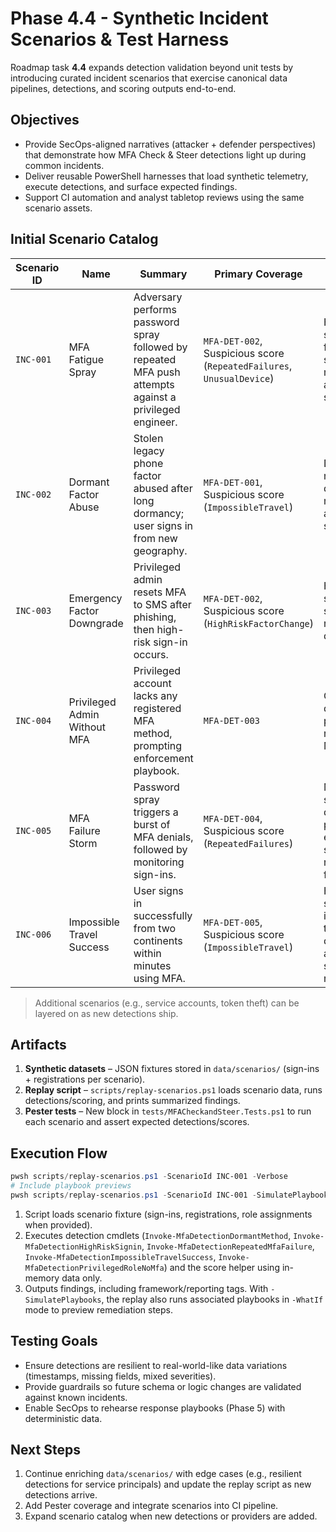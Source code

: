 # Phase 4.4 - Synthetic Incident Scenarios & Test Harness

Roadmap task **4.4** expands detection validation beyond unit tests by introducing curated incident scenarios that exercise canonical data pipelines, detections, and scoring outputs end-to-end.

## Objectives
- Provide SecOps-aligned narratives (attacker + defender perspectives) that demonstrate how MFA Check & Steer detections light up during common incidents.
- Deliver reusable PowerShell harnesses that load synthetic telemetry, execute detections, and surface expected findings.
- Support CI automation and analyst tabletop reviews using the same scenario assets.

## Initial Scenario Catalog

| Scenario ID | Name | Summary | Primary Coverage | Expected Signals |
|-------------|------|---------|------------------|------------------|
| `INC-001` | MFA Fatigue Spray | Adversary performs password spray followed by repeated MFA push attempts against a privileged engineer. | `MFA-DET-002`, Suspicious score (`RepeatedFailures`, `UnusualDevice`) | High-risk success (if fatigue succeeds), medium/high aggregated score. |
| `INC-002` | Dormant Factor Abuse | Stolen legacy phone factor abused after long dormancy; user signs in from new geography. | `MFA-DET-001`, Suspicious score (`ImpossibleTravel`) | Dormant method detection, medium aggregated score. |
| `INC-003` | Emergency Factor Downgrade | Privileged admin resets MFA to SMS after phishing, then high-risk sign-in occurs. | `MFA-DET-002`, Suspicious score (`HighRiskFactorChange`) | High severity score, high-risk detection. |
| `INC-004` | Privileged Admin Without MFA | Privileged account lacks any registered MFA method, prompting enforcement playbook. | `MFA-DET-003` | Critical detection for privileged role without MFA. |
| `INC-005` | MFA Failure Storm | Password spray triggers a burst of MFA denials, followed by monitoring sign-ins. | `MFA-DET-004`, Suspicious score (`RepeatedFailures`) | Medium-severity detection plus elevated score for repeated failures. |
| `INC-006` | Impossible Travel Success | User signs in successfully from two continents within minutes using MFA. | `MFA-DET-005`, Suspicious score (`ImpossibleTravel`) | High-severity impossible travel detection and high score due to risk signals. |

> Additional scenarios (e.g., service accounts, token theft) can be layered on as new detections ship.

## Artifacts
1. **Synthetic datasets** – JSON fixtures stored in `data/scenarios/` (sign-ins + registrations per scenario).
2. **Replay script** – `scripts/replay-scenarios.ps1` loads scenario data, runs detections/scoring, and prints summarized findings.
3. **Pester tests** – New block in `tests/MFACheckandSteer.Tests.ps1` to run each scenario and assert expected detections/scores.

## Execution Flow
```powershell
pwsh scripts/replay-scenarios.ps1 -ScenarioId INC-001 -Verbose
# Include playbook previews
pwsh scripts/replay-scenarios.ps1 -ScenarioId INC-001 -SimulatePlaybooks
```
1. Script loads scenario fixture (sign-ins, registrations, role assignments when provided).
2. Executes detection cmdlets (`Invoke-MfaDetectionDormantMethod`, `Invoke-MfaDetectionHighRiskSignin`, `Invoke-MfaDetectionRepeatedMfaFailure`, `Invoke-MfaDetectionImpossibleTravelSuccess`, `Invoke-MfaDetectionPrivilegedRoleNoMfa`) and the score helper using in-memory data only.
3. Outputs findings, including framework/reporting tags. With `-SimulatePlaybooks`, the replay also runs associated playbooks in `-WhatIf` mode to preview remediation steps.

## Testing Goals
- Ensure detections are resilient to real-world-like data variations (timestamps, missing fields, mixed severities).
- Provide guardrails so future schema or logic changes are validated against known incidents.
- Enable SecOps to rehearse response playbooks (Phase 5) with deterministic data.

## Next Steps
1. Continue enriching `data/scenarios/` with edge cases (e.g., resilient detections for service principals) and update the replay script as new detections arrive.
2. Add Pester coverage and integrate scenarios into CI pipeline.
3. Expand scenario catalog when new detections or providers are added.
